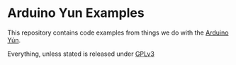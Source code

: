 Arduino Yun Examples
====================

This repository contains code examples from things we do with the [Arduino Yún](http://arduino.cc/en/Main/ArduinoBoardYun).

Everything, unless stated is released under [GPLv3](http://gplv3.fsf.org/)
